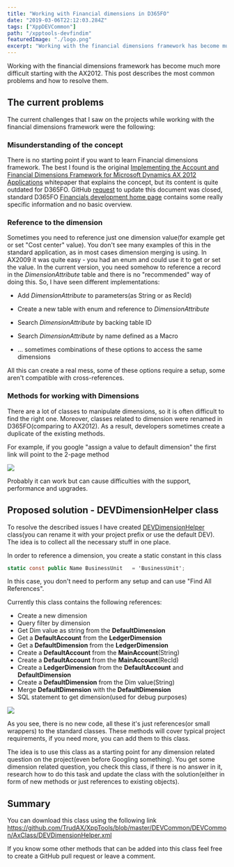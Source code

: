 ```yaml
---
title: "Working with Financial dimensions in D365FO"
date: "2019-03-06T22:12:03.284Z"
tags: ["XppDEVCommon"]
path: "/xpptools-devfindim"
featuredImage: "./logo.png"
excerpt: "Working with the financial dimensions framework has become much more difficult starting with the AX2012. This post describes the most common problems and how to resolve them"
---
```


Working with the financial dimensions framework has become much more difficult starting with the AX2012. This post describes the most common problems and how to resolve them.

## The current problems

The current challenges that I saw on the projects while working with the financial dimensions framework were the following:

### Misunderstanding of the concept

There is no starting point if you want to learn Financial dimensions framework. The best I found is the original [Implementing the Account and Financial Dimensions Framework for Microsoft Dynamics AX 2012 Applications](http://download.microsoft.com/download/4/e/3/4e36b655-568e-4d4a-b161-152b28baaf30/implementing_the_account_and_financial_dimensions_framework_ax2012.pdf) whitepaper that explains the concept, but its content is quite outdated for D365FO. GitHub [request](https://github.com/MicrosoftDocs/dynamics-365-unified-operations-public/issues/236) to update this document was closed, standard D365FO [Financials development home page](https://docs.microsoft.com/en-us/dynamics365/unified-operations//dev-itpro/financial/financial-dev-home-page) contains some really specific information and no basic overview.

### Reference to the dimension

Sometimes you need to reference just one dimension value(for example get or set "Cost center" value). You don't see many examples of this in the standard application, as in most cases dimension merging is using. In AX2009 it was quite easy - you had an enum and could use it to get or set the value. In the current version, you need somehow to reference a record in the *DimensionAttribute* table and there is no "recommended" way of doing this. So, I have seen different implementations:

- Add *DimensionAttribute* to parameters(as String or as RecId)

- Create a new table with enum and reference to *DimensionAttribute*

- Search *DimensionAttribute* by backing table ID

- Search *DimensionAttribute* by name defined as a Macro

- ... sometimes combinations of these options to access the same dimensions

All this can create a real mess, some of these options require a setup, some aren't compatible with cross-references.

### Methods for working with Dimensions

There are a lot of classes to manipulate dimensions, so it is often difficult to find the right one. Moreover, classes related to dimension were renamed in D365FO(comparing to AX2012). As a result, developers sometimes create a duplicate of the existing methods.

For example, if you google "assign a value to default dimension" the first link will point to the 2-page method

![](DimLongMethod.png)

 Probably it can work but can cause difficulties with the support, performance and upgrades.

## Proposed solution - DEVDimensionHelper class

To resolve the described issues I have created [DEVDimensionHelper](https://github.com/TrudAX/XppTools/blob/master/DEVCommon/DEVCommon/AxClass/DEVDimensionHelper.xml) class(you can rename it with your project prefix or use the default DEV). The idea is to collect all the necessary stuff in one place.

In order to reference a dimension, you create a static constant in this class

```csharp
static const public Name BusinessUnit   = 'BusinessUnit';
```

In this case, you don't need to perform any setup and can use "Find All References".

Currently this class contains the following references:

- Create a new dimension
- Query filter by dimension
- Get Dim value as string from the **DefaultDimension**
- Get a **DefaultAccount** from the **LedgerDimension**
- Get a **DefaultDimension** from the **LedgerDimension**
- Create a **DefaultAccount** from the **MainAccount**(String)
- Create a **DefaultAccount** from the **MainAccount**(RecId)
- Create a **LedgerDimension** from the **DefaultAccount** and **DefaultDimension**
- Create a **DefaultDimension** from the Dim value(String)
- Merge **DefaultDimension** with the **DefaultDimension**
- SQL statement to get dimension(used for debug purposes)

![](DEVDimensionHelperClass.png)

As you see, there is no new code, all these it's just references(or small wrappers) to the standard classes. These methods will cover typical project requirements, if you need more, you can add them to this class. 

The idea is to use this class as a starting point for any dimension related question on the project(even before Googling something). You get some dimension related question, you check this class, if there is no answer in it, research how to do this task and update the class with the solution(either in form of new methods or just references to existing objects).

## Summary

You can download this class using the following link https://github.com/TrudAX/XppTools/blob/master/DEVCommon/DEVCommon/AxClass/DEVDimensionHelper.xml

If you know some other methods that can be added into this class feel free to create a GitHub pull request or leave a comment.
